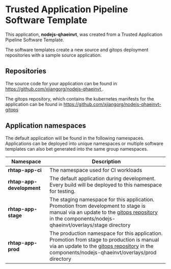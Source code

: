 # Trusted Application Pipeline Software Template

This application, **nodejs-qhaeinvt**, was created from a Trusted Application Pipeline Software Template.

The software templates create a new source and gitops deployment repositories with a sample source application. 

## Repositories

The source code for your application can be found in [https://github.com/xjiangorg/nodejs-qhaeinvt ](https://github.com/xjiangorg/nodejs-qhaeinvt ).
 
The gitops repository, which contains the kubernetes manifests for the application can be found in 
[https://github.com/xjiangorg/nodejs-qhaeinvt-gitops ](https://github.com/xjiangorg/nodejs-qhaeinvt-gitops ) 

## Application namespaces 

The default application will be found in the following namespaces. Applications can be deployed into unique namespaces or multiple software templates can also bet generated into the same group namespaces.  

|  Namespace   |  Description   |  
| -------- | -------- |
| **rhtap-app-ci** | The namespace used for CI workloads |
| **rhtap-app-development** | The default application during development. Every build will be deployed to this namespace for testing. |
| **rhtap-app-stage** | The staging namespace for this application. Promotion from development to stage is manual via an update to the [gitops repository](https://github.com/xjiangorg/nodejs-qhaeinvt-gitops ) in the components/nodejs-qhaeinvt/overlays/stage directory |
| **rhtap-app-prod** | The production namespace for this application. Promotion from stage to production is manual via an update to the [gitops repository](https://github.com/xjiangorg/nodejs-qhaeinvt-gitops ) in the components/nodejs-qhaeinvt/overlays/prod directory |